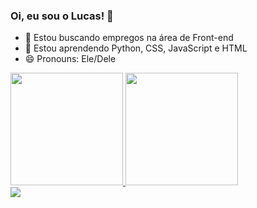 ### Oi, eu sou o Lucas! 👋

- 🔭 Estou buscando empregos na área de Front-end
- 🌱 Estou aprendendo Python, CSS, JavaScript e HTML
- 😄 Pronouns: Ele/Dele

<div>
  <a href="https://github.com/lucasbf7">
  <img height="180em" src="https://github-readme-stats.vercel.app/api?username=lucasbf7&show_icons=true&theme=chartreuse-dark&include_all_commits=true&count_private=true"/>
  <img height="180em" src="https://github-readme-stats.vercel.app/api/top-langs/?username=lucasbf7&layout=compact&langs_count=7&theme=chartreuse-dark"/>
</div>

<div>
  <a href="https://www.linkedin.com/in/lucas-borges-451375ab/" target="_blank"><img src="https://img.shields.io/badge/LinkedIn-0077B5?style=for-the-badge&logo=linkedin&logoColor=white" target="_blank"></a>
</div>
  
<div>
 
</div>
